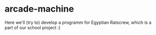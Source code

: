 # arcade-machine

Here we'll (try to) develop a programm for Egyptian Ratscrew, which is a part of our school project :)
